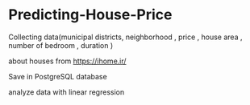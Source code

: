 # Predicting-House-Price
Collecting data(municipal districts, neighborhood , price ,
house area , number of bedroom , duration )

about houses from https://ihome.ir/

Save in PostgreSQL database

analyze data with linear regression
